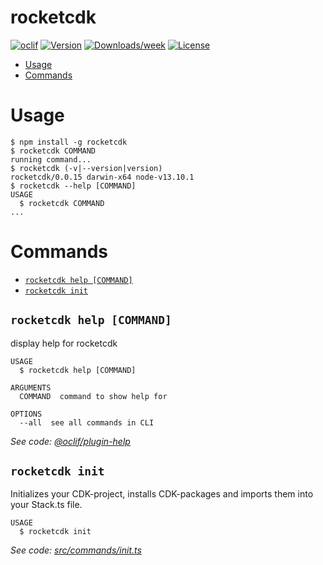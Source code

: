 rocketcdk
=========



[![oclif](https://img.shields.io/badge/cli-oclif-brightgreen.svg)](https://oclif.io)
[![Version](https://img.shields.io/npm/v/rocketcdk.svg)](https://npmjs.org/package/rocketcdk)
[![Downloads/week](https://img.shields.io/npm/dw/rocketcdk.svg)](https://npmjs.org/package/rocketcdk)
[![License](https://img.shields.io/npm/l/rocketcdk.svg)](https://github.com/EdwinRad/rocketcdk/blob/master/package.json)

<!-- toc -->
* [Usage](#usage)
* [Commands](#commands)
<!-- tocstop -->
# Usage
<!-- usage -->
```sh-session
$ npm install -g rocketcdk
$ rocketcdk COMMAND
running command...
$ rocketcdk (-v|--version|version)
rocketcdk/0.0.15 darwin-x64 node-v13.10.1
$ rocketcdk --help [COMMAND]
USAGE
  $ rocketcdk COMMAND
...
```
<!-- usagestop -->
# Commands
<!-- commands -->
* [`rocketcdk help [COMMAND]`](#rocketcdk-help-command)
* [`rocketcdk init`](#rocketcdk-init)

## `rocketcdk help [COMMAND]`

display help for rocketcdk

```
USAGE
  $ rocketcdk help [COMMAND]

ARGUMENTS
  COMMAND  command to show help for

OPTIONS
  --all  see all commands in CLI
```

_See code: [@oclif/plugin-help](https://github.com/oclif/plugin-help/blob/v3.1.0/src/commands/help.ts)_

## `rocketcdk init`

Initializes your CDK-project, installs CDK-packages and imports them into your Stack.ts file.

```
USAGE
  $ rocketcdk init
```

_See code: [src/commands/init.ts](https://github.com/EdwinRad/rocketcdk/blob/v0.0.15/src/commands/init.ts)_
<!-- commandsstop -->
